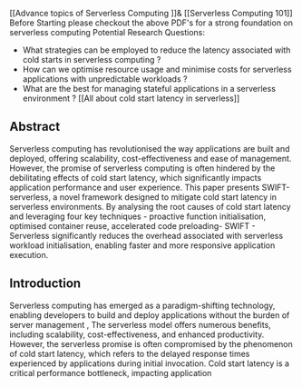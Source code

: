 [[Advance topics of Serverless Computing ]]& [[Serverless Computing 101]]
Before Starting please checkout the above PDF's for a strong foundation on serverless computing
Potential Research Questions:
  - What strategies can be employed to reduce the latency associated with cold starts in serverless computing ?
  - How can we optimise resource usage and minimise costs for serverless applications with unpredictable workloads ?
  - What are the best for managing stateful applications in a serverless environment ?
  [[All about cold start latency in serverless]]
## Abstract 
Serverless computing has revolutionised the way applications are built and deployed, offering scalability, cost-effectiveness and ease of management. However, the promise of serverless computing is often hindered by the debilitating effects of cold start latency, which significantly impacts application performance and user experience. This paper presents SWIFT-serverless, a novel framework designed to mitigate cold start latency in serverless environments. By analysing the root causes of cold start latency and leveraging four key techniques - proactive function initialisation, optimised container reuse, accelerated code preloading- SWIFT - Serverless significantly reduces the overhead associated with serverless workload initialisation, enabling faster and more responsive application execution.

## Introduction
Serverless computing has emerged as a paradigm-shifting technology, enabling developers to build and deploy applications without the burden of server management , The serverless model offers numerous benefits, including scalability, cost-effectiveness, and enhanced productivity. However, the serverless promise is often compromised by the phenomenon of cold start latency, which refers to the delayed response times experienced by applications during initial invocation. Cold start latency is a critical performance bottleneck, impacting application